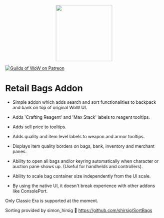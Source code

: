 <p align="center">
  <img src="https://media.guildsofwow.com/gow-images/icon-retail-bags.png" width="180" height="180" />
</p>

[![Guilds of WoW on Patreon](https://img.shields.io/static/v1?label=Patreon&message=GoW&color=f96854)](https://www.patreon.com/guildsofwow) 

# Retail Bags Addon

* Simple addon which adds search and sort functionalities to backpack and bank on top of original WoW UI.

* Adds 'Crafting Reagent' and 'Max Stack' labels to reagent tooltips.

* Adds sell price to tooltips.

* Adds quality and item level labels to weapon and armor tooltips.

* Displays item quality borders on bags, bank, inventory and merchant panes.

* Ability to open all bags and/or keyring automatically when character or auction pane shows up. (Useful for handhelds and controllers).

* Ability to scale bag container size independently from the UI scale.

* By using the native UI, it doesn't break experience with other addons like ConsolePort.

Only Classic Era is supported at the moment.

Sorting provided by simon_hirsig 🙏
https://github.com/shirsig/SortBags
